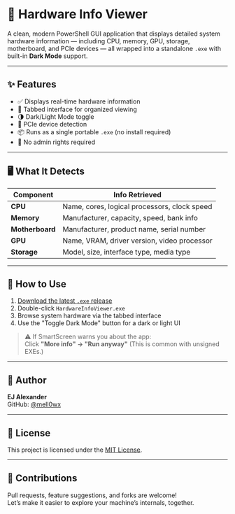 # 🧠 Hardware Info Viewer

A clean, modern PowerShell GUI application that displays detailed system hardware information — including CPU, memory, GPU, storage, motherboard, and PCIe devices — all wrapped into a standalone `.exe` with built-in **Dark Mode** support.

---

## ✨ Features

- ✅ Displays real-time hardware information
- 🧩 Tabbed interface for organized viewing
- 🌗 Dark/Light Mode toggle
- 🔌 PCIe device detection
- 📦 Runs as a single portable `.exe` (no install required)
- 🚫 No admin rights required

---

## 🖥️ What It Detects

| Component     | Info Retrieved                                      |
|---------------|-----------------------------------------------------|
| **CPU**       | Name, cores, logical processors, clock speed        |
| **Memory**    | Manufacturer, capacity, speed, bank info            |
| **Motherboard** | Manufacturer, product name, serial number         |
| **GPU**       | Name, VRAM, driver version, video processor         |
| **Storage**   | Model, size, interface type, media type             |

---

## 🚀 How to Use

1. [Download the latest `.exe` release](https://github.com/mell0wx/hardware-info-viewer/releases)
2. Double-click `HardwareInfoViewer.exe`
3. Browse system hardware via the tabbed interface
4. Use the "Toggle Dark Mode" button for a dark or light UI

> ⚠️ If SmartScreen warns you about the app:  
> Click **"More info" → "Run anyway"** (This is common with unsigned EXEs.)

---

## 🧠 Author

**EJ Alexander**  
GitHub: [@mell0wx](https://github.com/mell0wx)

---

## 🪪 License

This project is licensed under the [MIT License](LICENSE).

---

## 🤝 Contributions

Pull requests, feature suggestions, and forks are welcome!  
Let’s make it easier to explore your machine’s internals, together.

